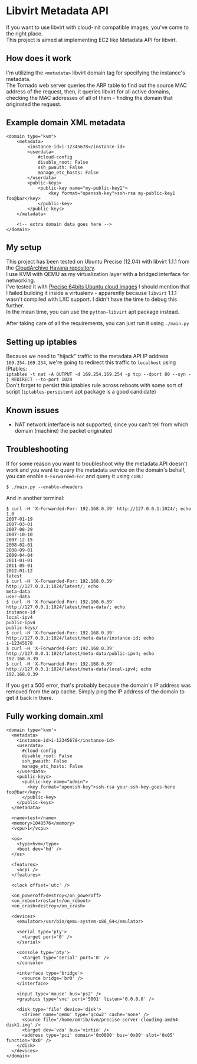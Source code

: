 Libvirt Metadata API
====================

If you want to use libvirt with cloud-init compatible images, you've come to the right place.  
This project is aimed at implementing EC2 like Metadata API for libvirt.

How does it work
----------------
I'm utilizing the `<metadata>` libvirt domain tag for specifying the instance's metadata.  
The Tornado web server queries the ARP table to find out the source MAC address of the request, then, it queries libvirt for all active domains, checking the MAC addresses of all of them - finding the domain that originated the request.

Example domain XML metadata
---------------------------
```
<domain type="kvm">
    <metadata>
        <instance-id>i-12345678</instance-id>
        <userdata>
            #cloud-config
            disable_root: False
            ssh_pwauth: False
            manage_etc_hosts: False
        </userdata>
        <public-keys>
            <public-key name="my-public-key1">
                <key format="openssh-key">ssh-rsa my-public-key1 foo@bar</key>
            </public-key>
        </public-keys>
    </metadata>
    
    <!-- extra domain data goes here -->
</domain>
```

My setup
--------

This project has been tested on Ubuntu Precise (12.04) with libvirt 1.1.1 from the [CloudArchive Havana repository](https://wiki.ubuntu.com/ServerTeam/CloudArchive).  
I use KVM with QEMU as my virtualization layer with a bridged interface for networking.  
I've tested it with [Precise 64bits Ubuntu cloud images](http://cloud-images.ubuntu.com/precise/current/)
I should mention that I failed building it inside a virtualenv - apparently because `libvirt` 1.1.1 wasn't compiled with LXC support. I didn't have the time to debug this further.  
In the mean time, you can use the `python-libvirt` apt package instead.

After taking care of all the requirements, you can just run it using `./main.py`

Setting up iptables
-------------------

Because we need to "hijack" traffic to the metadata API IP address `169.254.169.254`, we're going to redirect this traffic to `localhost` using IPtables:  
`iptables -t nat -A OUTPUT -d 169.254.169.254 -p tcp --dport 80 --syn -j REDIRECT --to-port 1024`  
Don't forget to persist this iptables rule across reboots with some sort of script (`iptables-persistent` apt package is a good candidate)

Known issues
------------

* NAT network interface is not supported, since you can't tell from which domain (machine) the packet originated

Troubleshooting
---------------
If for some reason you want to troubleshoot why the metadata API doesn't work and you want to query the metadata service on the domain's behalf, you can enable `X-Forwarded-For` and query it using `cURL`:  

```
$ ./main.py --enable-xheaders
```

And in another terminal:

```
$ curl -H 'X-Forwarded-For: 192.168.0.39' http://127.0.0.1:1024/; echo
1.0
2007-01-19
2007-03-01
2007-08-29
2007-10-10
2007-12-15
2008-02-01
2008-09-01
2009-04-04
2011-01-01
2011-05-01
2012-01-12
latest
$ curl -H 'X-Forwarded-For: 192.168.0.39' http://127.0.0.1:1024/latest/; echo
meta-data
user-data
$ curl -H 'X-Forwarded-For: 192.168.0.39' http://127.0.0.1:1024/latest/meta-data/; echo
instance-id
local-ipv4
public-ipv4
public-keys/
$ curl -H 'X-Forwarded-For: 192.168.0.39' http://127.0.0.1:1024/latest/meta-data/instance-id; echo
i-12345678
$ curl -H 'X-Forwarded-For: 192.168.0.39' http://127.0.0.1:1024/latest/meta-data/public-ipv4; echo
192.168.0.39
$ curl -H 'X-Forwarded-For: 192.168.0.39' http://127.0.0.1:1024/latest/meta-data/local-ipv4; echo
192.168.0.39

```

If you get a 500 error, that's probably because the domain's IP address was removed from the arp cache. Simply ping the IP address of the domain to get it back in there.

Fully working domain.xml
------------------------
```
<domain type='kvm'>
  <metadata>
    <instance-id>i-12345678</instance-id>
    <userdata>
      #cloud-config
      disable_root: False
      ssh_pwauth: False
      manage_etc_hosts: False
    </userdata>
    <public-keys>
      <public-key name="admin">
        <key format="openssh-key">ssh-rsa your-ssh-key-goes-here foo@bar</key>
      </public-key>
    </public-keys>
  </metadata>

  <name>test</name>
  <memory>1048576</memory>
  <vcpu>1</vcpu>

  <os>
    <type>hvm</type>
    <boot dev='hd' />
  </os>

  <features>
    <acpi />
  </features>

  <clock offset='utc' />

  <on_poweroff>destroy</on_poweroff>
  <on_reboot>restart</on_reboot>
  <on_crash>destroy</on_crash>

  <devices>
    <emulator>/usr/bin/qemu-system-x86_64</emulator>

    <serial type='pty'>
      <target port='0' />
    </serial>

    <console type='pty'>
      <target type='serial' port='0' />
    </console>

    <interface type='bridge'>
      <source bridge='br0' />
    </interface>

    <input type='mouse' bus='ps2' />
    <graphics type='vnc' port='5001' listen='0.0.0.0' />

    <disk type='file' device='disk'>
      <driver name='qemu' type='qcow2' cache='none' />
      <source file='/home/omrib/kvm/precise-server-cloudimg-amd64-disk1.img' />
      <target dev='vda' bus='virtio' />
      <address type='pci' domain='0x0000' bus='0x00' slot='0x05' function='0x0' />
    </disk>
  </devices>
</domain>
```